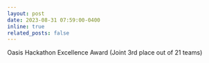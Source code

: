 ```yaml
---
layout: post
date: 2023-08-31 07:59:00-0400
inline: true
related_posts: false
---
```


Oasis Hackathon Excellence Award (Joint 3rd place out of 21 teams)
